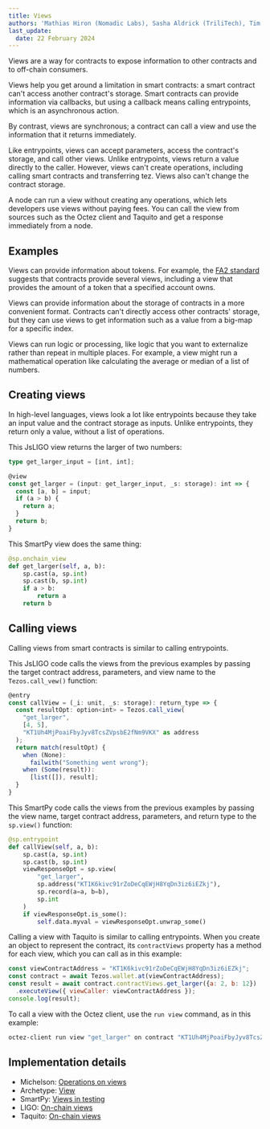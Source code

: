 ```yaml
---
title: Views
authors: 'Mathias Hiron (Nomadic Labs), Sasha Aldrick (TriliTech), Tim McMackin (TriliTech)'
last_update:
  date: 22 February 2024
---
```


Views are a way for contracts to expose information to other contracts and to off-chain consumers.

Views help you get around a limitation in smart contracts: a smart contract can't access another contract's storage.
Smart contracts can provide information via callbacks, but using a callback means calling entrypoints, which is an asynchronous action.

By contrast, views are synchronous; a contract can call a view and use the information that it returns immediately.

Like entrypoints, views can accept parameters, access the contract's storage, and call other views.
Unlike entrypoints, views return a value directly to the caller.
However, views can't create operations, including calling smart contracts and transferring tez.
Views also can't change the contract storage.

A node can run a view without creating any operations, which lets developers use views without paying fees.
You can call the view from sources such as the Octez client and Taquito and get a response immediately from a node.

## Examples

Views can provide information about tokens.
For example, the [FA2 standard](../architecture/tokens/FA2) suggests that contracts provide several views, including a view that provides the amount of a token that a specified account owns.

Views can provide information about the storage of contracts in a more convenient format.
Contracts can't directly access other contracts' storage, but they can use views to get information such as a value from a big-map for a specific index.

Views can run logic or processing, like logic that you want to externalize rather than repeat in multiple places.
For example, a view might run a mathematical operation like calculating the average or median of a list of numbers.

## Creating views

In high-level languages, views look a lot like entrypoints because they take an input value and the contract storage as inputs.
Unlike entrypoints, they return only a value, without a list of operations.

This JsLIGO view returns the larger of two numbers:

```ts
type get_larger_input = [int, int];

@view
const get_larger = (input: get_larger_input, _s: storage): int => {
  const [a, b] = input;
  if (a > b) {
    return a;
  }
  return b;
}
```

This SmartPy view does the same thing:

```python
@sp.onchain_view
def get_larger(self, a, b):
    sp.cast(a, sp.int)
    sp.cast(b, sp.int)
    if a > b:
        return a
    return b
```

## Calling views

Calling views from smart contracts is similar to calling entrypoints.

This JsLIGO code calls the views from the previous examples by passing the target contract address, parameters, and view name to the `Tezos.call_vew()` function:

```ts
@entry
const callView = (_i: unit, _s: storage): return_type => {
  const resultOpt: option<int> = Tezos.call_view(
    "get_larger",
    [4, 5],
    "KT1Uh4MjPoaiFbyJyv8TcsZVpsbE2fNm9VKX" as address
  );
  return match(resultOpt) {
    when (None):
      failwith("Something went wrong");
    when (Some(result)):
      [list([]), result];
  }
}
```

This SmartPy code calls the views from the previous examples by passing the view name, target contract address, parameters, and return type to the `sp.view()` function:

```python
@sp.entrypoint
def callView(self, a, b):
    sp.cast(a, sp.int)
    sp.cast(b, sp.int)
    viewResponseOpt = sp.view(
        "get_larger",
        sp.address("KT1K6kivc91rZoDeCqEWjH8YqDn3iz6iEZkj"),
        sp.record(a=a, b=b),
        sp.int
    )
    if viewResponseOpt.is_some():
        self.data.myval = viewResponseOpt.unwrap_some()
```

Calling a view with Taquito is similar to calling entrypoints.
When you create an object to represent the contract, its `contractViews` property has a method for each view, which you can call as in this example:

```javascript
const viewContractAddress = "KT1K6kivc91rZoDeCqEWjH8YqDn3iz6iEZkj";
const contract = await Tezos.wallet.at(viewContractAddress);
const result = await contract.contractViews.get_larger({a: 2, b: 12})
  .executeView({ viewCaller: viewContractAddress });
console.log(result);
```

To call a view with the Octez client, use the `run view` command, as in this example:

```bash
octez-client run view "get_larger" on contract "KT1Uh4MjPoaiFbyJyv8TcsZVpsbE2fNm9VKX" with input "Pair 4 5"
```
<!-- TODO link to info on encoding param values -->

## Implementation details

- Michelson: [Operations on views](https://tezos.gitlab.io/active/michelson.html#operations-on-views)
- Archetype: [View](https://archetype-lang.org/docs/reference/declarations/view)
- SmartPy: [Views in testing](https://smartpy.io/manual/scenarios/testing_contracts#views)
- LIGO: [On-chain views](https://ligolang.org/docs/protocol/hangzhou#on-chain-views)
- Taquito: [On-chain views](https://tezostaquito.io/docs/on_chain_views)
